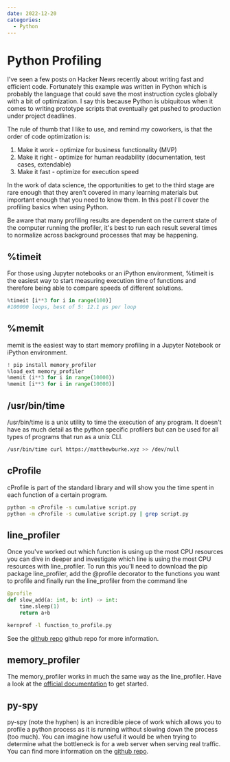 ```yaml
---
date: 2022-12-20
categories:
  - Python
---
```



# Python Profiling

I've seen a few posts on Hacker News recently about writing fast and efficient code. Fortunately this example was written in Python which is probably the language that could save the most instruction cycles globally with a bit of optimization. I say this because Python is ubiquitous when it comes to writing prototype scripts that eventually get pushed to production under project deadlines.

<!-- more -->

The rule of thumb that I like to use, and remind my coworkers, is that the order of code optimization is:


1. Make it work - optimize for business functionality (MVP)
2. Make it right - optimize for human readability (documentation, test cases, extendable)
3. Make it fast - optimize for execution speed 

In the work of data science, the opportunities to get to the third stage are rare enough that they aren't covered in many learning materials but important enough that you need to know them. In this post i'll cover the profiling basics when using Python.

Be aware that many profiling results are dependent on the current state of the computer running the profiler, it's best to run each result several times to normalize across background processes that may be happening.


## %timeit

For those using Jupyter notebooks or an iPython environment, %timeit is the easiest way to start measuring execution time of functions and therefore being able to compare speeds of different solutions.

``` py title="timeit"
%timeit [i**3 for i in range(100)]
#100000 loops, best of 5: 12.1 µs per loop
```
## %memit

memit is the easiest way to start memory profiling in a Jupyter Notebook or iPython environment.
``` py title="memit"
! pip install memory_profiler
%load_ext memory_profiler
%memit (i**3 for i in range(10000))
%memit [i**3 for i in range(10000)]
```


## /usr/bin/time

/usr/bin/time is a unix utility to time the execution of any program. It doesn't have as much detail as the python specific profilers but can be used for all types of programs that run as a unix CLI.
``` bash
/usr/bin/time curl https://matthewburke.xyz >> /dev/null 
```


## cProfile

cProfile is part of the standard library and will show you the time spent in each function of a certain program.
``` bash
python -m cProfile -s cumulative script.py
python -m cProfile -s cumulative script.py | grep script.py 
```



## line_profiler

Once you've worked out which function is using up the most CPU resources you can dive in deeper and investigate which line is using the most CPU resources with line_profiler. To run this you'll need to download the pip package line_profiler, add the @profile decorator to the functions you want to profile and finally run the line_profiler from the command line 

``` py title="function_to_profile.py"
@profile
def slow_add(a: int, b: int) -> int:
    time.sleep(1)
    return a+b
```

``` bash
kernprof -l function_to_profile.py
```

See the [github repo](https://github.com/pyutils/line_profiler) github repo for more information.

## memory_profiler

The memory_profiler works in much the same way as the line_profiler. Have a look at the [official documentation](https://github.com/pythonprofilers/memory_profiler) to get started. 




## py-spy

py-spy (note the hyphen) is an incredible piece of work which allows you to profile a python process as it is running without slowing down the process (too much). You can imagine how useful it would be when trying to determine what the bottleneck is for a web server when serving real traffic. You can find more information on the [github repo](https://github.com/benfred/py-spy).
